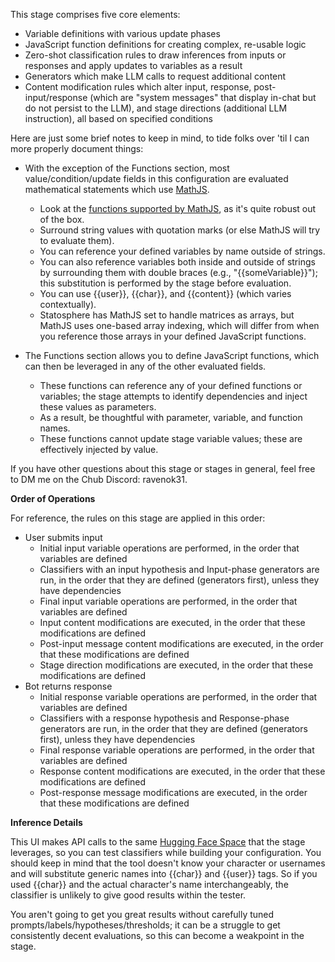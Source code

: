 This stage comprises five core elements:

* Variable definitions with various update phases
* JavaScript function definitions for creating complex, re-usable logic
* Zero-shot classification rules to draw inferences from inputs or responses and apply updates to variables as a result
* Generators which make LLM calls to request additional content
* Content modification rules which alter input, response, post-input/response (which are \"system messages\" that display in-chat but do not persist to the LLM), and stage directions (additional LLM instruction), all based on specified conditions

Here are just some brief notes to keep in mind, to tide folks over 'til I can more properly document things:

* With the exception of the Functions section, most value/condition/update fields in this configuration are evaluated mathematical statements which use [MathJS](https://mathjs.org/index.html).

  * Look at the [functions supported by MathJS](https://mathjs.org/docs/reference/functions.html), as it's quite robust out of the box.
  * Surround string values with quotation marks (or else MathJS will try to evaluate them). 
  * You can reference your defined variables by name outside of strings. 
  * You can also reference variables both inside and outside of strings by surrounding them with double braces (e.g., \"{{someVariable}}\"); this substitution is performed by the stage before evaluation. 
  * You can use {{user}}, {{char}}, and {{content}} (which varies contextually). 
  * Statosphere has MathJS set to handle matrices as arrays, but MathJS uses one-based array indexing, which will differ from when you reference those arrays in your defined JavaScript functions.
* The Functions section allows you to define JavaScript functions, which can then be leveraged in any of the other evaluated fields.
  * These functions can reference any of your defined functions or variables; the stage attempts to identify dependencies and inject these values as parameters.
  * As a result, be thoughtful with parameter, variable, and function names.
  * These functions cannot update stage variable values; these are effectively injected by value.

If you have other questions about this stage or stages in general, feel free to DM me on the Chub Discord: ravenok31.

**Order of Operations**

For reference, the rules on this stage are applied in this order:
* User submits input
  * Initial input variable operations are performed, in the order that variables are defined
  * Classifiers with an input hypothesis and Input-phase generators are run, in the order that they are defined (generators first), unless they have dependencies
  * Final input variable operations are performed, in the order that variables are defined
  * Input content modifications are executed, in the order that these modifications are defined
  * Post-input message content modifications are executed, in the order that these modifications are defined
  * Stage direction modifications are executed, in the order that these modifications are defined
* Bot returns response
  * Initial response variable operations are performed, in the order that variables are defined
  * Classifiers with a response hypothesis and Response-phase generators are run, in the order that they are defined (generators first), unless they have dependencies
  * Final response variable operations are performed, in the order that variables are defined
  * Response content modifications are executed, in the order that these modifications are defined
  * Post-response message modifications are executed, in the order that these modifications are defined

**Inference Details**

This UI makes API calls to the same [Hugging Face Space](https://huggingface.co/spaces/Ravenok/statosphere-backend) 
that the stage leverages, so you can test classifiers while building your configuration. 
You should keep in mind that the tool doesn't know your character or usernames and will substitute generic 
names into {{char}} and {{user}} tags. So if you used {{char}} and the actual character's name interchangeably, 
the classifier is unlikely to give good results within the tester.

You aren't going to get you great results without carefully tuned prompts/labels/hypotheses/thresholds; 
it can be a struggle to get consistently decent evaluations, so this can become a weakpoint in the stage.
